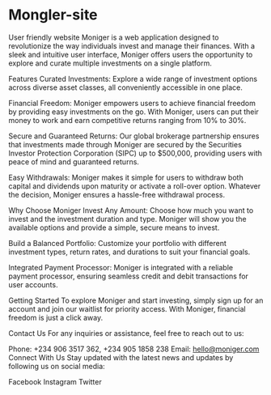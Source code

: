 # Mongler-site
User friendly website
Moniger is a web application designed to revolutionize the way individuals invest and manage their finances. With a sleek and intuitive user interface, Moniger offers users the opportunity to explore and curate multiple investments on a single platform.

Features
Curated Investments: Explore a wide range of investment options across diverse asset classes, all conveniently accessible in one place.

Financial Freedom: Moniger empowers users to achieve financial freedom by providing easy investments on the go. With Moniger, users can put their money to work and earn competitive returns ranging from 10% to 30%.

Secure and Guaranteed Returns: Our global brokerage partnership ensures that investments made through Moniger are secured by the Securities Investor Protection Corporation (SIPC) up to $500,000, providing users with peace of mind and guaranteed returns.

Easy Withdrawals: Moniger makes it simple for users to withdraw both capital and dividends upon maturity or activate a roll-over option. Whatever the decision, Moniger ensures a hassle-free withdrawal process.

Why Choose Moniger
Invest Any Amount: Choose how much you want to invest and the investment duration and type. Moniger will show you the available options and provide a simple, secure means to invest.

Build a Balanced Portfolio: Customize your portfolio with different investment types, return rates, and durations to suit your financial goals.

Integrated Payment Processor: Moniger is integrated with a reliable payment processor, ensuring seamless credit and debit transactions for user accounts.

Getting Started
To explore Moniger and start investing, simply sign up for an account and join our waitlist for priority access. With Moniger, financial freedom is just a click away.

Contact Us
For any inquiries or assistance, feel free to reach out to us:

Phone: +234 906 3517 362, +234 905 1858 238
Email: hello@moniger.com
Connect With Us
Stay updated with the latest news and updates by following us on social media:

Facebook
Instagram
Twitter
